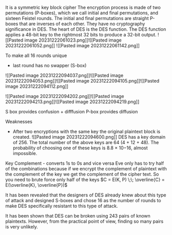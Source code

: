 It is a symmetric key block cipher
The encryption process is made of two permutations (P-boxes), which we call initial and final permutations, and sixteen Feistel rounds. 
The initial and final permutations are straight P-boxes that are inverses 
of each other.
They have no cryptography significance in DES.
The heart of DES is the DES function. The DES function applies a 48-bit key to the rightmost 32 bits to produce a 32-bit output. 
![[Pasted image 20231222061023.png]]![[Pasted image 20231222061052.png]]
![[Pasted image 20231222061142.png]]

To make all 16 rounds unique
 - last round has no swapper (S-box)

![[Pasted image 20231222094037.png]]![[Pasted image 20231222094053.png]]![[Pasted image 20231222094105.png]]![[Pasted image 20231222094112.png]]

![[Pasted image 20231222094202.png]]![[Pasted image 20231222094213.png]]![[Pasted image 20231222094219.png]]

S box provides confusion + difffusion
P-box provides diffusion

Weaknesses
 - After two encryptions
with the same key the original plaintext block is created.
![[Pasted image 20231222094600.png]]
DES has a key domain of 256. The total number of the above keys are 64 (4 + 12 + 48). The probability of choosing one of these keys is 8.8 × 10−16, almost impossible.

Key Complement - converts 1s to 0s and vice versa
Eve only has to try half of the combinations because if we encrypt the complement of plaintext with the complement of the key we get the complement of the cipher text. So you need to brute force only half of the keys
$C = E(K, P) \;\; \overline{C} = E(\overline{K}, \overline{P})$

It has been revealed that the designers of DES already knew about this type of attack and designed S-boxes and chose 16 as the number of rounds to make DES specifically resistant to this type of attack. 

It has been shown that DES can be broken using 243 pairs of known plaintexts. However, from the practical point of view, finding so many pairs is very unlikely.